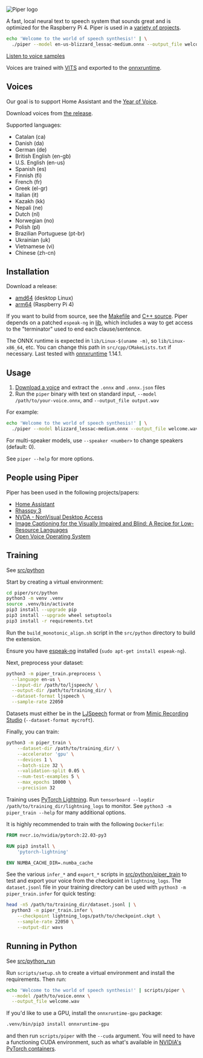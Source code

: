 ![Piper logo](etc/logo.png)

A fast, local neural text to speech system that sounds great and is optimized for the Raspberry Pi 4.
Piper is used in a [variety of projects](#people-using-piper).

``` sh
echo 'Welcome to the world of speech synthesis!' | \
  ./piper --model en-us-blizzard_lessac-medium.onnx --output_file welcome.wav
```

[Listen to voice samples](https://rhasspy.github.io/piper-samples)

Voices are trained with [VITS](https://github.com/jaywalnut310/vits/) and exported to the [onnxruntime](https://onnxruntime.ai/).

## Voices

Our goal is to support Home Assistant and the [Year of Voice](https://www.home-assistant.io/blog/2022/12/20/year-of-voice/).

Download voices from [the release](https://github.com/rhasspy/piper/releases/tag/v0.0.2).

Supported languages:

* Catalan (ca)
* Danish (da)
* German (de)
* British English (en-gb)
* U.S. English (en-us)
* Spanish (es)
* Finnish (fi)
* French (fr)
* Greek (el-gr)
* Italian (it)
* Kazakh (kk)
* Nepali (ne)
* Dutch (nl)
* Norwegian (no)
* Polish (pl)
* Brazilian Portuguese (pt-br)
* Ukrainian (uk)
* Vietnamese (vi)
* Chinese (zh-cn)


## Installation

Download a release:

* [amd64](https://github.com/rhasspy/piper/releases/download/v0.0.2/piper_amd64.tar.gz) (desktop Linux)
* [arm64](https://github.com/rhasspy/piper/releases/download/v0.0.2/piper_arm64.tar.gz) (Raspberry Pi 4)

If you want to build from source, see the [Makefile](Makefile) and [C++ source](src/cpp). Piper depends on a patched `espeak-ng` in [lib](lib), which includes a way to get access to the "terminator" used to end each clause/sentence.

The ONNX runtime is expected in `lib/Linux-$(uname -m)`, so `lib/Linux-x86_64`, etc. You can change this path in `src/cpp/CMakeLists.txt` if necessary.
Last tested with [onnxruntime](https://github.com/microsoft/onnxruntime) 1.14.1.


## Usage

1. [Download a voice](#voices) and extract the `.onnx` and `.onnx.json` files
2. Run the `piper` binary with text on standard input, `--model /path/to/your-voice.onnx`, and `--output_file output.wav`

For example:

``` sh
echo 'Welcome to the world of speech synthesis!' | \
  ./piper --model blizzard_lessac-medium.onnx --output_file welcome.wav
```

For multi-speaker models, use `--speaker <number>` to change speakers (default: 0).

See `piper --help` for more options.


## People using Piper

Piper has been used in the following projects/papers:

* [Home Assistant](https://github.com/home-assistant/addons/blob/master/piper/README.md)
* [Rhasspy 3](https://github.com/rhasspy/rhasspy3/)
* [NVDA - NonVisual Desktop Access](https://www.nvaccess.org/post/in-process-8th-may-2023/#voices)
* [Image Captioning for the Visually Impaired and Blind: A Recipe for Low-Resource Languages](https://www.techrxiv.org/articles/preprint/Image_Captioning_for_the_Visually_Impaired_and_Blind_A_Recipe_for_Low-Resource_Languages/22133894)
* [Open Voice Operating System](https://github.com/OpenVoiceOS/ovos-tts-plugin-piper)


## Training

See [src/python](src/python)

Start by creating a virtual environment:

``` sh
cd piper/src/python
python3 -m venv .venv
source .venv/bin/activate
pip3 install --upgrade pip
pip3 install --upgrade wheel setuptools
pip3 install -r requirements.txt
```

Run the `build_monotonic_align.sh` script in the `src/python` directory to build the extension.

Ensure you have [espeak-ng](https://github.com/espeak-ng/espeak-ng/) installed (`sudo apt-get install espeak-ng`).

Next, preprocess your dataset:

``` sh
python3 -m piper_train.preprocess \
  --language en-us \
  --input-dir /path/to/ljspeech/ \
  --output-dir /path/to/training_dir/ \
  --dataset-format ljspeech \
  --sample-rate 22050
```

Datasets must either be in the [LJSpeech](https://keithito.com/LJ-Speech-Dataset/) format or from [Mimic Recording Studio](https://github.com/MycroftAI/mimic-recording-studio) (`--dataset-format mycroft`).

Finally, you can train:

``` sh
python3 -m piper_train \
    --dataset-dir /path/to/training_dir/ \
    --accelerator 'gpu' \
    --devices 1 \
    --batch-size 32 \
    --validation-split 0.05 \
    --num-test-examples 5 \
    --max_epochs 10000 \
    --precision 32
```

Training uses [PyTorch Lightning](https://www.pytorchlightning.ai/). Run `tensorboard --logdir /path/to/training_dir/lightning_logs` to monitor. See `python3 -m piper_train --help` for many additional options.

It is highly recommended to train with the following `Dockerfile`:

``` dockerfile
FROM nvcr.io/nvidia/pytorch:22.03-py3

RUN pip3 install \
    'pytorch-lightning'

ENV NUMBA_CACHE_DIR=.numba_cache
```

See the various `infer_*` and `export_*` scripts in [src/python/piper_train](src/python/piper_train) to test and export your voice from the checkpoint in `lightning_logs`. The `dataset.jsonl` file in your training directory can be used with `python3 -m piper_train.infer` for quick testing:

``` sh
head -n5 /path/to/training_dir/dataset.jsonl | \
  python3 -m piper_train.infer \
    --checkpoint lightning_logs/path/to/checkpoint.ckpt \
    --sample-rate 22050 \
    --output-dir wavs
```


## Running in Python

See [src/python_run](src/python_run)

Run `scripts/setup.sh` to create a virtual environment and install the requirements. Then run:

``` sh
echo 'Welcome to the world of speech synthesis!' | scripts/piper \
  --model /path/to/voice.onnx \
  --output_file welcome.wav
```

If you'd like to use a GPU, install the `onnxruntime-gpu` package:


``` sh
.venv/bin/pip3 install onnxruntime-gpu
```

and then run `scripts/piper` with the `--cuda` argument. You will need to have a functioning CUDA environment, such as what's available in [NVIDIA's PyTorch containers](https://catalog.ngc.nvidia.com/orgs/nvidia/containers/pytorch).

